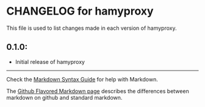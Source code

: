 # CHANGELOG for hamyproxy

This file is used to list changes made in each version of hamyproxy.

## 0.1.0:

* Initial release of hamyproxy

- - -
Check the [Markdown Syntax Guide](http://daringfireball.net/projects/markdown/syntax) for help with Markdown.

The [Github Flavored Markdown page](http://github.github.com/github-flavored-markdown/) describes the differences between markdown on github and standard markdown.
